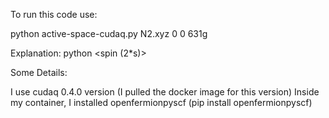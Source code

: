 To run this code use:

python active-space-cudaq.py N2.xyz 0 0 631g

Explanation:
python <python code> <xyz file> <charge> <spin (2*s)> <basis>

Some Details:

I use cudaq 0.4.0 version (I pulled the docker image for this version)
Inside my container, I installed openfermionpyscf (pip install openfermionpyscf)

